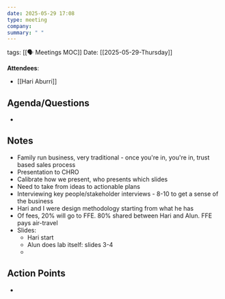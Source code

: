 ```yaml
---
date: 2025-05-29 17:08
type: meeting
company: 
summary: " "
---
```

tags: [[🗣️ Meetings MOC]]
Date: [[2025-05-29-Thursday]]

**Attendees**: 
- [[Hari Aburri]]

## Agenda/Questions
- 

## Notes
- Family run business, very traditional - once you're in, you're in, trust based sales process
- Presentation to CHRO
- Calibrate how we present, who presents which slides
- Need to take from ideas to actionable plans
- Interviewing key people/stakeholder interviews - 8-10 to get a sense of the business
- Hari and I were design methodology starting from what he has
- Of fees, 20% will go to FFE. 80% shared between Hari and Alun. FFE pays air-travel
- Slides:
	- Hari start
	- Alun does lab itself: slides 3-4
	- 

## Action Points
- 

